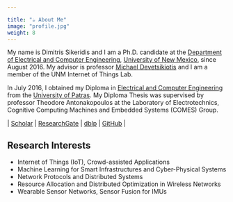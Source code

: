 ```yaml
---

title: "☕ About Me"
image: "profile.jpg"
weight: 8
---
```


My name is Dimitris Sikeridis and I am a Ph.D. candidate at the [Department of Electrical and Computer Engineering](http://www.ece.unm.edu/), [University of New Mexico](http://www.unm.edu/), since August 2016. My advisor is professor [Michael Devetsikiotis](http://www.ece.unm.edu/faculty-staff/electrical-and-computer/michael-devetsikiotis.html) and I am a member of the UNM Internet of Things Lab. 

In July 2016, I obtained my Diploma in [Electrical and Computer Engineering](http://www.ece.upatras.gr/index.php/en/) from the [University of Patras](http://www.upatras.gr/en). My Diploma Thesis was supervised by professor Theodore Antonakopoulos at the Laboratory of Electrotechnics, Cognitive Computing Machines and Embedded Systems (COMES) Group.

| [Scholar](https://scholar.google.com/citations?user=b-cYmRsAAAAJ&hl=en&oi=sra) | [ResearchGate](https://www.researchgate.net/profile/Dimitrios_Sikeridis) | [dblp](http://dblp.uni-trier.de/pers/hd/s/Sikeridis:Dimitrios) | [GitHub](https://github.com/dimisik) |
<!-- My research interests lie in the areas of Internet of Things (IoT), M2M/D2D Wireless Communications, Distributed Systems, and Machine Learning for Smart Infrastructures and Cyber-Physical systems. -->

<!-- ## Education -->

<!-- *![patra](plant.jpg) -->


## Research Interests

* Internet of Things (IoT), Crowd-assisted Applications
* Machine Learning for Smart Infrastructures and Cyber-Physical Systems
* Network Protocols and Distributed Systems
* Resource Allocation and Distributed Optimization in Wireless Networks
* Wearable Sensor Networks, Sensor Fusion for IMUs

